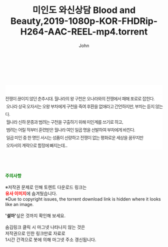 ﻿---
layout: post
title:  "미인도 와신상담 Blood and Beauty,2019-1080p-KOR-FHDRip-H264-AAC-REEL-mp4.torrent"
author: John
categories: [ 영화 ]
tags: [  ]
image:  
description: "미인도 와신상담 Blood and Beauty,2019-1080p-KOR-FHDRip-H264-AAC-REEL-mp4 torrent 정보 공유"
toc: true
toc_sticky: true
---

<br>
<div class="view-img">
<a class="view_image" href="http://torrentmobile60.com/bbs/view_image.php?fn=%2Fdata%2Ffile%2Fmovie%2F1742003963_yI6mOolU_9b794d76ef091094355339e42d50a659842e4751.jpg" target="_blank"><img alt="" class="img-tag" content="http://torrentmobile60.com/data/file/movie/1742003963_yI6mOolU_9b794d76ef091094355339e42d50a659842e4751.jpg" itemprop="image" src="http://torrentmobile60.com/data/file/movie/1742003963_yI6mOolU_9b794d76ef091094355339e42d50a659842e4751.jpg"/></a><a class="view_image" href="http://torrentmobile60.com/bbs/view_image.php?fn=%2Fdata%2Ffile%2Fmovie%2F1742003963_COcFhQzG_0790608d917d9bc4c3f57eaa290fde27a6753b41.jpg" target="_blank"><img alt="" class="img-tag" content="http://torrentmobile60.com/data/file/movie/1742003963_COcFhQzG_0790608d917d9bc4c3f57eaa290fde27a6753b41.jpg" itemprop="image" src="http://torrentmobile60.com/data/file/movie/1742003963_COcFhQzG_0790608d917d9bc4c3f57eaa290fde27a6753b41.jpg"/></a></div><div class="view-content" itemprop="description">
<p><br/></p><div class="title_area" style="margin:0px 0px 9px;padding:0px;list-style:none;font-size:12px;font-family:'나눔고딕', NanumGothic, '돋움', Dotum, Helvetica, 'AppleSDGothicNeo-Medium', AppleGothic, sans-serif;height:30px;float:none;background-color:rgb(255,255,255);"><h4 class="h_story" style="margin:5px 10px 0px 0px;padding:0px;list-style:none;font-size:12px;font-family:'돋움', sans-serif;height:18px;width:49px;background:url(&quot;https://ssl.pstatic.net/static/movie/2020/10/h_tx_sp5.png&quot;) no-repeat 0px -17px;float:left;"><strong class="blind" style="margin:0px;padding:0px;list-style:none;font-size:0px;font-family:inherit;color:inherit;width:1px;height:1px;line-height:0;">줄거리</strong></h4></div><p class="con_tx" style="margin-top:-7px;margin-bottom:-6px;list-style:none;font-size:14px;font-family:'나눔고딕', NanumGothic, '돋움', Dotum, Helvetica, 'AppleSDGothicNeo-Medium', AppleGothic, sans-serif;color:rgb(51,51,51);background-image:url(&quot;https://ssl.pstatic.net/static/movie/2014/01/blank.gif&quot;);letter-spacing:-1px;line-height:25px;background-color:rgb(255,255,255);">전쟁이 끊이지 않던 춘추시대. 월나라의 왕 구천은 오나라와의 전쟁에서 패해 포로로 잡힌다.<br style="list-style:none;font-size:12px;font-family:'돋움', sans-serif;color:rgb(0,0,0);"/> 오나라 상국 오자서는 오왕 부차에게 구천을 죽여 후환을 없애라고 간언하지만, 부차는 듣지 않는다.<br style="list-style:none;font-size:12px;font-family:'돋움', sans-serif;color:rgb(0,0,0);"/> 월나라 신하 문종과 범려는 구천을 구출하기 위해 미인계를 쓰기로 하고,<br style="list-style:none;font-size:12px;font-family:'돋움', sans-serif;color:rgb(0,0,0);"/> 범려는 어릴 적부터 훈련받은 월나라 여인 일곱 명을 선발하여 부차에게 바친다.<br style="list-style:none;font-size:12px;font-family:'돋움', sans-serif;color:rgb(0,0,0);"/> 일곱 미인 중 한 명인 서시는 성품이 선량하고 전쟁이 없는 평화로운 세상을 꿈꾸지만<br style="list-style:none;font-size:12px;font-family:'돋움', sans-serif;color:rgb(0,0,0);"/> 오자서의 계략으로 함정에 빠지는데...</p> </div>
    
<br><br><br>
<p data-ke-size="size16"><b><span style="color: green;">주의사항</span></b><br /><br />※저작권 문제로 인해 토렌트 다운로드 링크는<br /><b><span style="color: red;">유사 이미지</span></b>에 숨겨뒀습니다.<br />※Due to copyright issues, the torrent download link is hidden where it looks like an image.<br /><br /><b>'설마'</b>싶은 것까지 확인해 보세요.<br /><br />숨김링크 클릭 시 마그넷 나타나지 않는 것은<br />저작권으로 인한 링크만료 자료로<br />1시간 간격으로 봇에 의해 마그넷 주소 갱신됩니다.</p>
